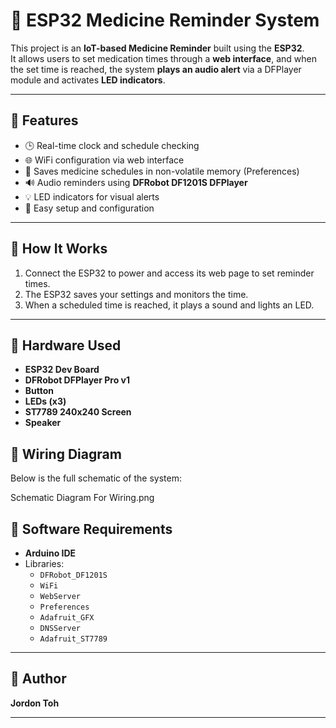 # 💊 ESP32 Medicine Reminder System

This project is an **IoT-based Medicine Reminder** built using the **ESP32**.  
It allows users to set medication times through a **web interface**, and when the set time is reached, the system **plays an audio alert** via a DFPlayer module and activates **LED indicators**.

---

## 🚀 Features
- 🕒 Real-time clock and schedule checking  
- 🌐 WiFi configuration via web interface  
- 💾 Saves medicine schedules in non-volatile memory (Preferences)  
- 🔊 Audio reminders using **DFRobot DF1201S DFPlayer**  
- 💡 LED indicators for visual alerts  
- 🔧 Easy setup and configuration

---

## 🧠 How It Works
1. Connect the ESP32 to power and access its web page to set reminder times.  
2. The ESP32 saves your settings and monitors the time.  
3. When a scheduled time is reached, it plays a sound and lights an LED.  

---

## 🔌 Hardware Used
- **ESP32 Dev Board**  
- **DFRobot DFPlayer Pro v1**
- **Button**  
- **LEDs (x3)**  
- **ST7789 240x240 Screen** 
- **Speaker**


## 🧩 Wiring Diagram
Below is the full schematic of the system:

Schematic Diagram For Wiring.png

## 🧰 Software Requirements
- **Arduino IDE**
- Libraries:
  - `DFRobot_DF1201S`
  - `WiFi`
  - `WebServer`
  - `Preferences`
  - `Adafruit_GFX`
  - `DNSServer`
  - `Adafruit_ST7789`

---

## 👤 Author
**Jordon Toh**  

---